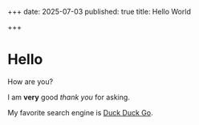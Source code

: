 +++
date: 2025-07-03
published: true
title: Hello World

+++

# Hello

How are you?

I am **very** good _thank you_ for asking.

My favorite search engine is [Duck Duck Go](https://duckduckgo.com).
